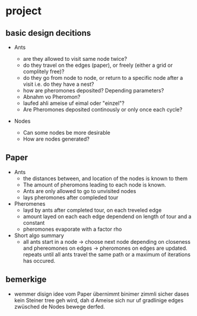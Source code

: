 # project

## basic design decitions

* Ants
  * are they allowed to visit same node twice?
  * do they travel on the edges (paper), or freely (either a grid or complitely free)?
  * do they go from node to node, or return to a specific node after a visit i.e. do they have a nest?
  * how are pheromones deposited? Depending parameters?
  * Abnahm vo Pheromon?
  * laufed ahli ameise uf eimal oder "einzel"?
  * Are Pheromones deposited continously or only once each cycle?

* Nodes
  * Can some nodes be more desirable
  * How are nodes generated?

## Paper

* Ants
  * the distances between, and location of the nodes is known to them
  * The amount of pheromons leading to each node is known.
  * Ants are only allowed to go to unvisited nodes
  * lays pheromones after compleded tour
* Pheromenes
  * layd by ants after completed tour, on each treveled edge
  * amount layed on each each edge dependend on length of tour and a constant
  * pheromones evaporate with a factor rho
* Short algo summary
  * all ants start in a node -> choose next node depending on closeness and phereomones on edges -> pheromones on edges are updated. repeats until all ants travel the same path or a maximum of iterations has occured.

## bemerkige

* wemmer disign idee vom Paper übernimmt binimer zimmli sicher dases kein Steiner tree geh wird, dah d Ameise sich nur uf gradlinige edges zwüsched de Nodes bewege derfed.
